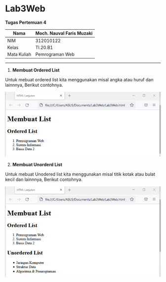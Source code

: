 # Lab3Web
**Tugas Pertemuan 4**

| Nama | Moch. Nauval Faris Muzaki |
| --- | --- |
| NIM | 312010122 |
| Kelas | TI.20.B1
| Mata Kuliah | Pemrograman Web |
<hr>

1. **Membuat Ordered List**

Untuk mebuat ordered list kita menggunakan misal angka atau huruf dan lainnnya, Berikut contohnya.

![Membuat ordered list](pictures/gambar1.png)

2. **Membuat Unorderd List**

Untuk mebuat Unodered list kita menggunakan misal titik kotak atau bulat kecil dan lainnnya, Berikut contohnya.

![Membuat Unordered list](pictures/gambar2.png)




